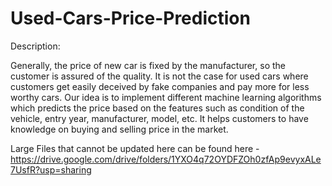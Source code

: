 # Used-Cars-Price-Prediction

Description:

Generally, the price of new car is fixed by the manufacturer, so the customer is assured of the quality. 
It is not the case for used cars where customers get easily deceived by fake companies and pay more for less worthy cars. 
Our idea is to implement different machine learning algorithms which predicts the price based on the features such as condition of the vehicle, 
entry year, manufacturer, model, etc. It helps customers to have knowledge on buying and selling price in the market.    


Large Files that cannot be updated here can be found here - https://drive.google.com/drive/folders/1YXO4q72OYDFZOh0zfAp9evyxALe7UsfR?usp=sharing
